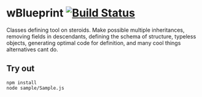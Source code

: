 
# wBlueprint [![Build Status](https://travis-ci.org/Wandalen/wBlueprint.svg?branch=master)](https://travis-ci.org/Wandalen/wBlueprint)

Classes defining tool on steroids. Make possible multiple inheritances, removing fields in descendants, defining the schema of structure, typeless objects, generating optimal code for definition, and many cool things alternatives cant do.

## Try out
```
npm install
node sample/Sample.js
```
